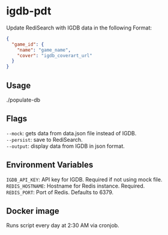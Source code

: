 # igdb-pdt

Update RediSearch with IGDB data in the following Format:  

```json
{
  "game_id": {
    "name": "game_name",
    "cover": "igdb_coverart_url"
  }
}
```

## Usage

./populate-db

## Flags

`--mock`: gets data from data.json file instead of IGDB.  
`--persist`: save to RediSearch.  
`--output`: display data from IGDB in json format.  

## Environment Variables

`IGDB_API_KEY`: API key for IGDB. Required if not using mock file.  
`REDIS_HOSTNAME`: Hostname for Redis instance. Required.  
`REDIS_PORT`: Port of Redis. Defaults to 6379.  

## Docker image

Runs script every day at 2:30 AM via cronjob.

